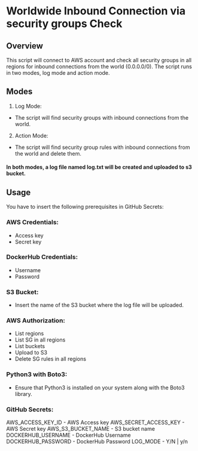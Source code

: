 # Worldwide Inbound Connection via security groups Check
## Overview
This script will connect to AWS account and check all security groups in all regions for inbound connections from the world (0.0.0.0/0). The script runs in two modes, log mode and action mode.

## Modes
1. Log Mode:
- The script will find security groups with inbound connections from the world.
2. Action Mode:
- The script will find security group rules with inbound connections from the world and delete them.

#### In both modes, a log file named log.txt will be created and uploaded to s3 bucket.

## Usage
You have to insert the following prerequisites in GitHub Secrets:

### AWS Credentials:
- Access key 
- Secret key

### DockerHub Credentials:
- Username
- Password
  
### S3 Bucket:
- Insert the name of the S3 bucket where the log file will be uploaded.

### AWS Authorization:
- List regions
- List SG in all regions
- List buckets
- Upload to S3
- Delete SG rules in all regions

### Python3 with Boto3:
- Ensure that Python3 is installed on your system along with the Boto3 library.

### GitHub Secrets:
AWS_ACCESS_KEY_ID - AWS Access key 
AWS_SECRET_ACCESS_KEY - AWS Secret key
AWS_S3_BUCKET_NAME - S3 bucket name
DOCKERHUB_USERNAME - DockerHub Username
DOCKERHUB_PASSWORD - DockerHub Password
LOG_MODE - Y/N | y/n 
